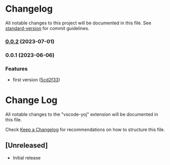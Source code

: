 # Changelog

All notable changes to this project will be documented in this file. See [standard-version](https://github.com/conventional-changelog/standard-version) for commit guidelines.

### [0.0.2](https://github.com/HuanCheng65/vscode-yoj-extension/compare/v0.0.1...v0.0.2) (2023-07-01)

### 0.0.1 (2023-06-06)


### Features

* first version ([5cd2f33](https://github.com/HuanCheng65/vscode-yoj-extension/commit/5cd2f338fa8bcb09457a2f27f24f5fcb5c93185b))

# Change Log

All notable changes to the "vscode-yoj" extension will be documented in this file.

Check [Keep a Changelog](http://keepachangelog.com/) for recommendations on how to structure this file.

## [Unreleased]

- Initial release